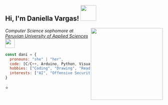 <h2> Hi, I'm Daniella Vargas! <img src="https://media.giphy.com/media/mGcNjsfWAjY5AEZNw6/giphy.gif" width="50"></h2>
<img align='right' src="https://art.pixilart.com/sr2712ab0b35ecd.gif" width="230">
<p><em>Computer Science sophomore at <a href="https://www.upc.edu.pe/en/">Peruvian University of Applied Sciences</a><img src="https://media.giphy.com/media/fYSnHlufseco8Fh93Z/giphy.gif" width="30"></br>
</em></p>

```javascript
const dani = {
  pronouns: "she" | "her",
  code: [C/C++, Arduino, Python, VisualBasic, VBScript],
  hobbies: ["Coding", "Drawing", "Reading"],
  interests: ["AI", "Offensive Security", "Low-level Programming"]
}
```
⭐️ 

<!---
idaniellavargas/idaniellavargas is a ✨ special ✨ repository because its `README.md` (this file) appears on your GitHub profile.
You can click the Preview link to take a look at your changes.
--->

